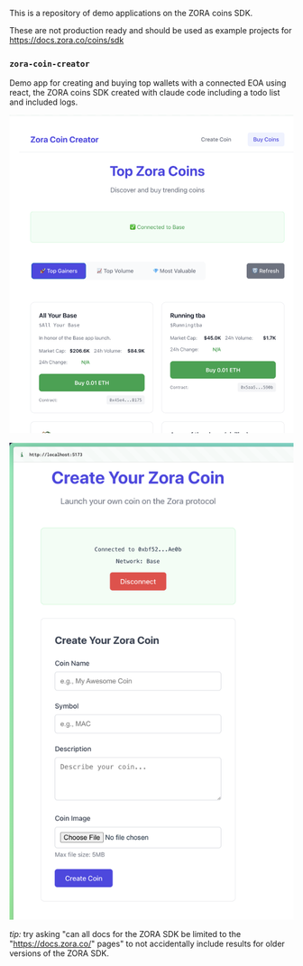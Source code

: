This is a repository of demo applications on the ZORA coins SDK.

These are not production ready and should be used as example projects for https://docs.zora.co/coins/sdk

### `zora-coin-creator`

Demo app for creating and buying top wallets with a connected EOA using react, the ZORA coins SDK created with claude code including a todo list and included logs.

![buy](./zora-coin-creator/screenshots/buy.png)

![create](./zora-coin-creator/screenshots/create.png)

*tip:* try asking "can all docs for the ZORA SDK be limited to the "https://docs.zora.co/" pages" to not accidentally include results for older versions of the ZORA SDK.
